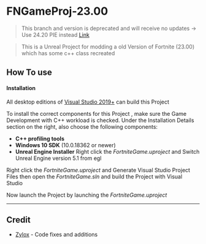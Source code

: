 # FNGameProj-23.00

> This branch and version is deprecated and will receive no updates -> Use 24.20 PIE instead [Link](https://github.com/bc2424/UEFN-PIE)

> This is a Unreal Project for modding a old Version of Fortnite (23.00) which has some c++ class recreated

## How To use

#### Installation

All desktop editions of [Visual Studio 2019+]((http://www.visualstudio.com/products/visual-studio-community-vs)) can build this Project

To install the correct components for this Project , make sure the Game Development with C++ workload is checked. Under the Installation Details section on the right, also choose the following components:
-   **C++ profiling tools**
-   **Windows 10 SDK** (10.0.18362 or newer)
-   **Unreal Engine Installer**
Right click the *FortniteGame.uproject* and Switch Unreal Engine version 5.1 from egl

Right click the *FortniteGame.uproject* and Generate Visual Studio Project Files then open the *FortniteGame.sln* and build the Project with Visual Studio

Now launch the Project by launching the *FortniteGame.uproject*

---
## Credit

- [Zylox](https://twitter.com/zyloxmods) - Code fixes and additions
